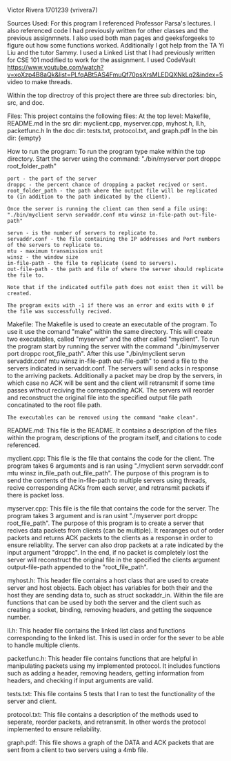 Victor Rivera
1701239 (vrivera7)

Sources Used:
    For this program I referenced Professor Parsa's lectures. I also referenced code I had previously written for other classes and the previous assignmnets. I also used both man pages and geeksforgeeks to figure out how some functions worked. Additionally I got help from the TA Yi Liu and the tutor Sammy. I used a Linked List that I had previously written for CSE 101 modified to work for the assignment. I used CodeVault https://www.youtube.com/watch?v=xoXzp4B8aQk&list=PLfqABt5AS4FmuQf70psXrsMLEDQXNkLq2&index=5 video to make threads. 


Within the top directroy of this project there are three sub directories: bin, src, and doc.

Files: This project contains the following files:
At the top level: Makefile, README.md
In the src dir: myclient.cpp, myserver.cpp, myhost.h, ll.h, packetfunc.h
In the doc dir: tests.txt, protocol.txt, and graph.pdf
In the bin dir: {empty}


How to run the program:
    To run the program type make within the top directory. Start the server using the command:
    "./bin/myserver port droppc root_folder_path"

    port - the port of the server
    droppc - the percent chance of dropping a packet recived or sent.
    root_folder_path - the path where the output file will be replicated to (in addition to the path indicated by the client).

    Once the server is running the client can then send a file using: 
    "./bin/myclient servn servaddr.conf mtu winsz in-file-path out-file-path"

    servn - is the number of servers to replicate to.
    servaddr.conf - the file containing the IP addresses and Port numbers of the servers to replicate to.
    mtu - maximum transmission unit
    winsz - the window size
    in-file-path - the file to replicate (send to servers).
    out-file-path - the path and file of where the server should replicate the file to.

    Note that if the indicated outfile path does not exist then it will be created.

    The program exits with -1 if there was an error and exits with 0 if the file was successfully recived.


Makefile:
    The Makefile is used to create an executable of the program. To use it use the comand "make" within the same directory.
    This will create two executables, called "myserver" and the other called "myclient". To run the program start by running the
    server with the command "./bin/myserver port droppc root_file_path". After this use "./bin/myclient servn servaddr.conf mtu winsz in-file-path out-file-path"
    to send a file to the servers indicated in servaddr.conf. The servers will send acks in response to the arriving packets. Additionally a packet may be drop by the servers, in which case no ACK will be sent and the client will retransmit if some time passes without reciving the corresponding ACK. The servers will reorder and reconstruct the original file into the specified output file path concatinated to the root file path.

    The executables can be removed using the command "make clean".

README.md:
    This file is the README. It contains a description of the files within the program, descriptions of the program itself, and citations to code referenced.

myclient.cpp:
    This file is the file that contains the code for the client. The program takes 6 arguments and is ran using 
    "./myclient servn servaddr.conf mtu winsz in_file_path out_file_path". The purpose of this program is to send the contents of the in-file-path to multiple servers using threads, recive corresponding ACKs from each server, and retransmit packets if there is packet loss. 

myserver.cpp:
    This file is the file that contains the code for the server. The program takes 3 argument and is ran usint "./myserver port droppc root_file_path". The purpose of this program is to create a server that recives data packets from clients (can be multiple). It rearanges out of order packets and returns ACK packets to the clients as a response in order to ensure reliablity. The server can also drop packets at a rate indicated by the input argument "droppc". In the end, if no packet is completely lost the server will reconstruct the original file in the specified the clients argument output-file-path appended to the "root_file_path".

myhost.h:
    This header file contains a host class that are used to create server and host objects. Each object has variables for both their and the host they are sending data to, such as struct sockaddr_in. Within the file are functions that can be used by both the server and the client such as creating a socket, binding, removing headers, and getting the sequence number.

ll.h:
    This header file contains the linked list class and functions corresponding to the linked list. This is used in order for the sever to be able to handle multiple clients.

packetfunc.h:
    This header file contains functions that are helpful in manipulating packets using my implemented protocol. It includes functions such as adding a header, removing headers, getting information from headers, and checking if input arguments are valid.

tests.txt:
    This file contains 5 tests that I ran to test the functionality of the server and client.

protocol.txt:
    This file contains a description of the methods used to seperate, reorder packets, and retransmit. In other words the protocol implemented to ensure reliability.

graph.pdf:
    This file shows a graph of the DATA and ACK packets that are sent from a client to two servers using a 4mb file.

